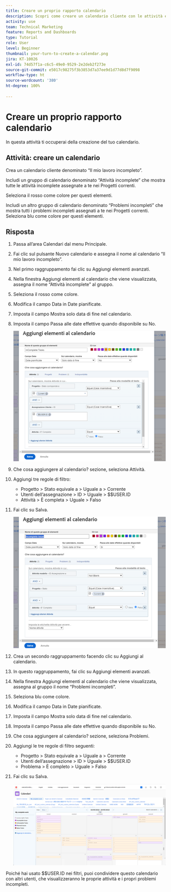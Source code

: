 ```yaml
---
title: Creare un proprio rapporto calendario
description: Scopri come creare un calendario cliente con le attività e i problemi incompleti.
activity: use
team: Technical Marketing
feature: Reports and Dashboards
type: Tutorial
role: User
level: Beginner
thumbnail: your-turn-to-create-a-calendar.png
jira: KT-10026
exl-id: 74d57f1a-c6c5-49e0-9529-2e2deb2f273e
source-git-commit: e5017c98275f3b3853d7a37ee9d1d77d8d7f9098
workflow-type: ht
source-wordcount: '380'
ht-degree: 100%

---
```


# Creare un proprio rapporto calendario

In questa attività ti occuperai della creazione del tuo calendario.

## Attività: creare un calendario

Crea un calendario cliente denominato “Il mio lavoro incompleto”.

Includi un gruppo di calendario denominato “Attività incomplete” che mostra tutte le attività incomplete assegnate a te nei Progetti correnti.

Seleziona il rosso come colore per questi elementi.

Includi un altro gruppo di calendario denominato “Problemi incompleti” che mostra tutti i problemi incompleti assegnati a te nei Progetti correnti. Seleziona blu come colore per questi elementi.

## Risposta

1. Passa all’area Calendari dal menu Principale.
1. Fai clic sul pulsante Nuovo calendario e assegna il nome al calendario “Il mio lavoro incompleto”.
1. Nel primo raggruppamento fai clic su Aggiungi elementi avanzati.
1. Nella finestra Aggiungi elementi al calendario che viene visualizzata, assegna il nome “Attività incomplete” al gruppo.
1. Seleziona il rosso come colore.
1. Modifica il campo Data in Date pianificate.
1. Imposta il campo Mostra solo data di fine nel calendario.
1. Imposta il campo Passa alle date effettive quando disponibile su No.

   ![Immagine della schermata per aggiungere elementi a un calendario](assets/calendar-activity-1.png)

1. Che cosa aggiungere al calendario? sezione, seleziona Attività.
1. Aggiungi tre regole di filtro:

   * Progetto > Stato equivale a > Uguale a > Corrente
   * Utenti dell’assegnazione > ID > Uguale > $$USER.ID
   * Attività > È completa > Uguale > Falso

1. Fai clic su Salva.

   ![Immagine della schermata per aggiungere elementi a un calendario](assets/calendar-activity-2.png)

1. Crea un secondo raggruppamento facendo clic su Aggiungi al calendario.
1. In questo raggruppamento, fai clic su Aggiungi elementi avanzati.
1. Nella finestra Aggiungi elementi al calendario che viene visualizzata, assegna al gruppo il nome “Problemi incompleti”.
1. Seleziona blu come colore.
1. Modifica il campo Data in Date pianificate.
1. Imposta il campo Mostra solo data di fine nel calendario.
1. Imposta il campo Passa alle date effettive quando disponibile su No.
1. Che cosa aggiungere al calendario? sezione, seleziona Problemi.
1. Aggiungi le tre regole di filtro seguenti:

   * Progetto > Stato equivale a > Uguale a > Corrente
   * Utenti dell’assegnazione > ID > Uguale > $$USER.ID
   * Problema > È completo > Uguale > Falso

1. Fai clic su Salva.

   ![Immagine della schermata per aggiungere elementi a un calendario](assets/calendar-activity-3.png)

Poiché hai usato $$USER.ID nei filtri, puoi condividere questo calendario con altri utenti, che visualizzeranno le proprie attività e i propri problemi incompleti.
